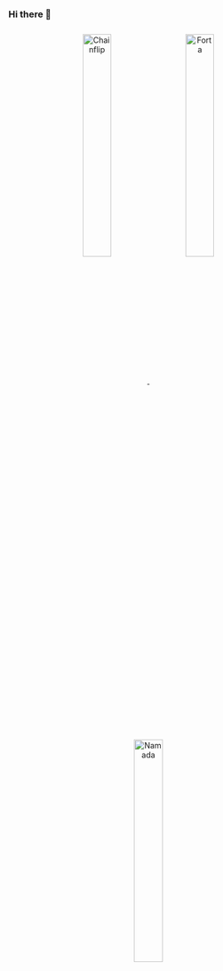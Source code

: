 ### Hi there 👋

<p align="center" style="list-style-type: none;">
  <a href="https://blocks-perseverance.chainflip.io/validators/cFL44KqTAhdDULrMYtBBMJRqvbC5PD4HVvmshr3bwF7tc13XF" target="_blank">
    <img src="https://i.imgur.com/oLBRhrc.png" width="32%" alt="Chainflip" style="margin: 10px; display: inline-block; vertical-align: middle;" />
  </a>
  <img src="https://i.imgur.com/dzMUUk7.png" width="32%" alt="Forta" style="margin: 10px; display: inline-block; vertical-align: middle;" />
  <img src="https://i.imgur.com/P8m4RaK.png" width="32%" alt="Namada" style="margin: 10px; display: inline-block; vertical-align: middle;" />
</p>




<!--
**BrainCord/BrainCord** is a ✨ _special_ ✨ repository because its `README.md` (this file) appears on your GitHub profile.

Here are some ideas to get you started:

- 🔭 I’m currently working on ...
- 🌱 I’m currently learning ...
- 👯 I’m looking to collaborate on ...
- 🤔 I’m looking for help with ...
- 💬 Ask me about ...
- 📫 How to reach me: ...
- 😄 Pronouns: ...
- ⚡ Fun fact: ...
-->
